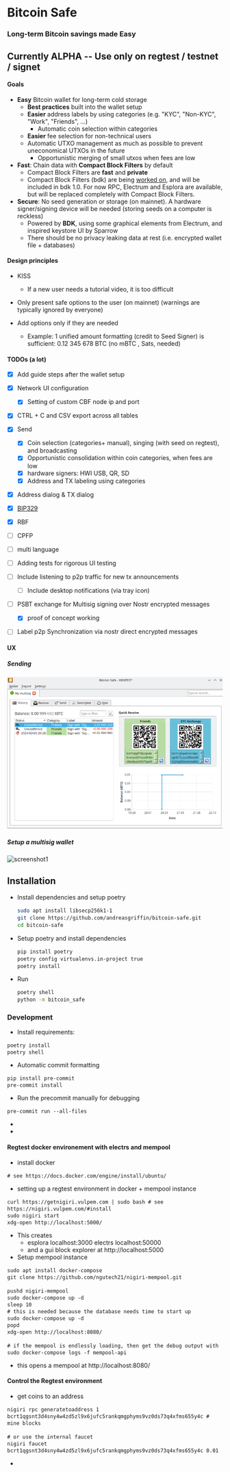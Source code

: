 # Bitcoin Safe

### Long-term Bitcoin savings made Easy

## Currently ALPHA -- Use only on regtest / testnet / signet

#### Goals

- **Easy** Bitcoin wallet for long-term cold storage
  - **Best practices** built into the wallet setup 
  - **Easier** address labels by using categories (e.g.  "KYC", "Non-KYC", "Work",  "Friends", ...) 
    - Automatic coin selection within categories
  - **Easier** fee selection for non-technical users 
  - Automatic UTXO management as much as possible to prevent uneconomical UTXOs in the future
    * Opportunistic merging of small utxos when fees are low
- **Fast**: Chain data with **Compact Block Filters** by default   
  - Compact Block Filters are **fast** and **private**
  - Compact Block Filters (bdk) are being [worked on](https://github.com/bitcoindevkit/bdk/pull/1055), and will be included in bdk 1.0.  For now RPC, Electrum and Esplora are available, but will be replaced completely with Compact Block Filters.
- **Secure**: No seed generation or storage (on mainnet). A hardware signer/signing device will be needed (storing seeds on a computer is  reckless)
  - Powered by **BDK**, using some graphical elements from Electrum, and inspired keystore UI  by Sparrow
  - There should be no privacy leaking data at rest (i.e. encrypted wallet file + databases)


#### Design principles

* KISS
  * If a new user needs a tutorial video, it is too difficult

* Only present safe options to the user (on mainnet) (warnings are typically ignored by everyone)
* Add options only if they are needed
  * Example: 1 unified amount formatting (credit to Seed Signer) is sufficient:  0.12 345 678 BTC     (no mBTC , Sats, needed)

#### TODOs (a lot)

- [x] Add guide steps after the wallet setup
- [x] Network UI configuration 
  - [x] Setting of custom CBF node ip and port
- [x] CTRL + C  and CSV export across all tables
- [x] Send
  - [x] Coin selection (categories+ manual), singing (with seed on regtest), and broadcasting 
  - [x] Opportunistic consolidation within coin categories, when fees are low
  - [x] hardware signers: HWI USB, QR, SD
  - [x] Address and TX labeling using categories
- [x] Address dialog & TX dialog
- [x] [BIP329](https://github.com/bitcoin/bips/blob/1d15f3e0f486ea142b5fdef856ab5a4bbb166e01/bip-0329.mediawiki#L4)
- [x] RBF
- [ ] CPFP
- [ ] multi language
- [ ] Adding tests for rigorous UI testing
- [ ] Include listening to p2p traffic for new tx announcements
  - [ ] Include desktop notifications (via tray icon)
- [ ] PSBT exchange for Multisig signing over Nostr encrypted messages  
  - [x] proof of concept working

- [ ] Label p2p Synchronization via nostr direct encrypted messages  


#### UX

##### Sending
![screenshot0](docs/send.gif)

##### Setup a multisig wallet
![screenshot1](docs/multisig-setup.gif)



## Installation

 * Install dependencies and setup poetry

   ```sh
   sudo apt install libsecp256k1-1
   git clone https://github.com/andreasgriffin/bitcoin-safe.git
   cd bitcoin-safe
   ```

 * Setup poetry and install dependencies 

   ```sh
   pip install poetry
   poetry config virtualenvs.in-project true
   poetry install
   ```
   


 * Run  

   ```sh
   poetry shell
   python -m bitcoin_safe
   ```



### Development

* Install  requirements:

```shell
poetry install
poetry shell
```

* Automatic commit formatting

```shell
pip install pre-commit
pre-commit install
```

* Run the precommit manually for debugging

```shell
pre-commit run --all-files
```

* 
* 



#### Regtest docker environement with electrs and mempool

* install docker

```shell
# see https://docs.docker.com/engine/install/ubuntu/
```

* setting up a regtest environment in docker + mempool instance

```shell
curl https://getnigiri.vulpem.com | sudo bash # see https://nigiri.vulpem.com/#install
sudo nigiri start
xdg-open http://localhost:5000/
```

* This creates
  * esplora localhost:3000
    electrs localhost:50000 
  * and a gui block explorer at http://localhost:5000
* Setup mempool instance

```shell
sudo apt install docker-compose
git clone https://github.com/ngutech21/nigiri-mempool.git

pushd nigiri-mempool
sudo docker-compose up -d
sleep 10
# this is needed because the database needs time to start up 
sudo docker-compose up -d
popd
xdg-open http://localhost:8080/

# if the mempool is endlessly loading, then get the debug output with
sudo docker-compose logs -f mempool-api
```

* this opens a mempool at http://localhost:8080/

  

#### Control the Regtest environment

* get coins to an address

```shell
nigiri rpc generatetoaddress 1 bcrt1qgsnt3d4sny4w4zd5zl9x6jufc5rankqmgphyms9vz0ds73q4xfms655y4c # mine blocks

# or use the internal faucet
nigiri faucet bcrt1qgsnt3d4sny4w4zd5zl9x6jufc5rankqmgphyms9vz0ds73q4xfms655y4c 0.01
```

* 
